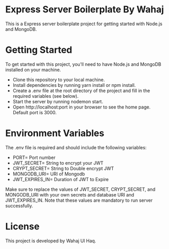 # Express Server Boilerplate By Wahaj
This is a Express server boilerplate project for getting started with Node.js and MongoDB.

# Getting Started
To get started with this project, you'll need to have Node.js and MongoDB installed on your machine.

- Clone this repository to your local machine.
- Install dependencies by running yarn install or npm install.
- Create a .env file at the root directory of the project and fill in the required variables (see below).
- Start the server by running nodemon start.
- Open http://localhost:port in your browser to see the home page. Default port is 3000.

# Environment Variables
The .env file is required and should include the following variables:

- PORT= Port number
- JWT_SECRET= String to encrypt your JWT
- CRYPT_SECRET= String to Double encrypt JWT
- MONGODB_URI= URI of Mongodb
- JWT_EXPIRES_IN= Duration of JWT to Expire

Make sure to replace the values of JWT_SECRET, CRYPT_SECRET, and MONGODB_URI with your own secrets and database URI and JWT_EXPIRES_IN. Note that these values are mandatory to run server successfully.

# License
This project is developed by Wahaj Ul Haq. 
